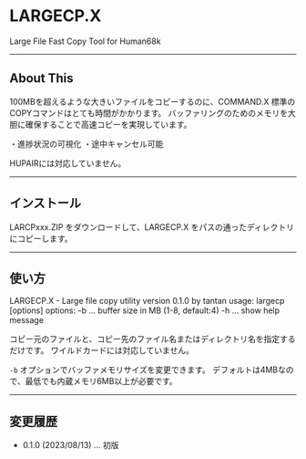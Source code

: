 # LARGECP.X

Large File Fast Copy Tool for Human68k

---

## About This

100MBを超えるような大きいファイルをコピーするのに、COMMAND.X 標準のCOPYコマンドはとても時間がかかります。
バッファリングのためのメモリを大胆に確保することで高速コピーを実現しています。

・進捗状況の可視化
・途中キャンセル可能

HUPAIRには対応していません。

---

## インストール

LARCPxxx.ZIP をダウンロードして、LARGECP.X をパスの通ったディレクトリにコピーします。

---

## 使い方

LARGECP.X - Large file copy utility version 0.1.0 by tantan
usage: largecp [options] <src-file> <dst-path>
options:
    -b<n> ... buffer size in MB (1-8, default:4)
    -h    ... show help message

コピー元のファイルと、コピー先のファイル名またはディレクトリ名を指定するだけです。
ワイルドカードには対応していません。

`-b` オプションでバッファメモリサイズを変更できます。
デフォルトは4MBなので、最低でも内蔵メモリ6MB以上が必要です。

---

## 変更履歴

* 0.1.0 (2023/08/13) ... 初版
